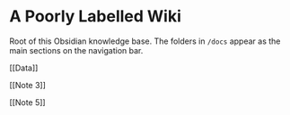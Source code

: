 # A Poorly Labelled Wiki

Root of this Obsidian knowledge base. The folders in `/docs` appear as the main sections on the navigation bar.

[[Data]]

[[Note 3]]

[[Note 5]]

